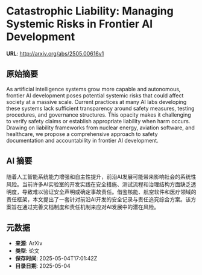 # Catastrophic Liability: Managing Systemic Risks in Frontier AI Development

**URL**: http://arxiv.org/abs/2505.00616v1

## 原始摘要

As artificial intelligence systems grow more capable and autonomous, frontier
AI development poses potential systemic risks that could affect society at a
massive scale. Current practices at many AI labs developing these systems lack
sufficient transparency around safety measures, testing procedures, and
governance structures. This opacity makes it challenging to verify safety
claims or establish appropriate liability when harm occurs. Drawing on
liability frameworks from nuclear energy, aviation software, and healthcare, we
propose a comprehensive approach to safety documentation and accountability in
frontier AI development.


## AI 摘要

随着人工智能系统能力增强和自主性提升，前沿AI发展可能带来影响社会的系统性风险。当前许多AI实验室的开发实践在安全措施、测试流程和治理结构方面缺乏透明度，导致难以验证安全声明或确定事故责任。借鉴核能、航空软件和医疗领域的责任框架，本文提出了一套针对前沿AI开发的安全记录与责任追究综合方案。该方案旨在通过完善文档制度和责任机制来应对AI发展中的潜在风险。

## 元数据

- **来源**: ArXiv
- **类型**: 论文
- **保存时间**: 2025-05-04T17:01:42Z
- **目录日期**: 2025-05-04
